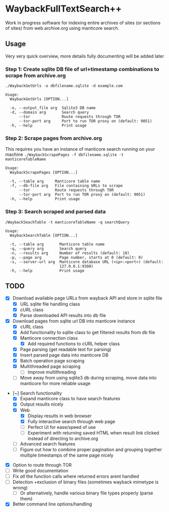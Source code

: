 # WaybackFullTextSearch++
Work in progress software for indexing entire archives of sites (or sections of sites) from web.archive.org using manticore search.

## Usage
Very very quick overview, more details fully documenting will be added later
### Step 1: Create sqlite DB file of url+timestamp combinations to scrape from archive.org
`./WaybackGetUrls -o dbfilename.sqlite -d example.com`
```
Usage:
  WaybackGetUrls [OPTION...]

  -o, --output_file arg  Sqlite3 DB name
  -d, --domain arg       Search query
      --tor              Route requests through TOR
      --tor-port arg     Port to run TOR proxy on (default: 9051)
  -h, --help             Print usage
```
### Step 2: Scrape pages from archive.org
This requires you have an instance of manticore search running on your machine
`./WaybackScrapePages -f dbfilename.sqlite -t manticoreTableName`
```
Usage:
  WaybackScrapePages [OPTION...]

  -t, --table arg     Manticore table name
  -f, --db-file arg   File containing URLs to scrape
      --tor           Route requests through TOR
      --tor-port arg  Port to run TOR proxy on (default: 9051)
  -h, --help          Print usage
```
### Step 3: Search scraped and parsed data
`/WaybackSeachTable -t manticoreTableName -q searchQuery`
```
Usage:
  WaybackSearchTable [OPTION...]

  -t, --table arg       Manticore table name
  -q, --query arg       Search query
  -n, --results arg     Number of results (default: 10)
  -p, --page arg        Page number, starts at 0 (default: 0)
  -s, --server-url arg  Manticore database URL (<ip>:<port>) (default:
                        127.0.0.1:9308)
  -h, --help            Print usage
```

## TODO
- [X] Download available page URLs from wayback API and store in sqlite file
  - [X] URL sqlite file handling class
  - [X] cURL class
  - [X] Parse downloaded API results into db file
- [X] Download pages from sqlite url DB into manticore instance
  - [X] cURL class
  - [X] Add functionality to sqlite class to get filtered results from db file 
  - [X] Manticore connection class
    - [X] Add required functions to cURL helper class
  - [X] Page parsing (get readable text for parsing)
  - [X] Insert parsed page data into manticore DB
  - [X] Batch operation page scraping
  - [X] Multithreaded page scraping
    - [ ] Improve multithreading
  - [ ] Move away from using sqlite3 db during scraping, move data into manticore for more reliable usage
- [~] Search functionality
  - [X] Expand manticore class to have search features
  - [X] Output results nicely
  - [X] Web
    - [X] Display results in web browser
    - [X] Fully interactive search through web page
    - [ ] Perfect UI for ease/speed of use
    - [ ] Experiment with returning saved HTML when result link clicked instead of directing to archive.org
  - [ ] Advanced search features
  - [ ] Figure out how to combine proper pagination and grouping together multiple timestamps of the same page nicely
- [X] Option to route through TOR
- [ ] Write good documentation
- [ ] Fix *all* the function calls where returned errors arent handled
- [ ] Detection +exclusion of binary files (sometimes wayback mimetype is wrong)
  - [ ] Or alternatively, handle various binary file types properly (parse them)
- [X] Better command line options/handling
